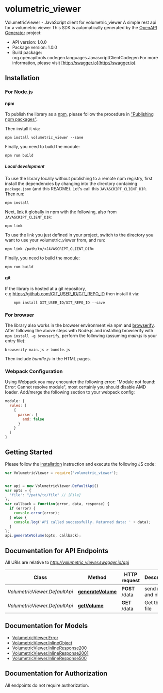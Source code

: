 # volumetric_viewer

VolumetricViewer - JavaScript client for volumetric_viewer
A simple rest api for a volumetric viewer
This SDK is automatically generated by the [OpenAPI Generator](https://openapi-generator.tech) project:

- API version: 1.0.0
- Package version: 1.0.0
- Build package: org.openapitools.codegen.languages.JavascriptClientCodegen
For more information, please visit [http://swagger.io](http://swagger.io)

## Installation

### For [Node.js](https://nodejs.org/)

#### npm

To publish the library as a [npm](https://www.npmjs.com/), please follow the procedure in ["Publishing npm packages"](https://docs.npmjs.com/getting-started/publishing-npm-packages).

Then install it via:

```shell
npm install volumetric_viewer --save
```

Finally, you need to build the module:

```shell
npm run build
```

##### Local development

To use the library locally without publishing to a remote npm registry, first install the dependencies by changing into the directory containing `package.json` (and this README). Let's call this `JAVASCRIPT_CLIENT_DIR`. Then run:

```shell
npm install
```

Next, [link](https://docs.npmjs.com/cli/link) it globally in npm with the following, also from `JAVASCRIPT_CLIENT_DIR`:

```shell
npm link
```

To use the link you just defined in your project, switch to the directory you want to use your volumetric_viewer from, and run:

```shell
npm link /path/to/<JAVASCRIPT_CLIENT_DIR>
```

Finally, you need to build the module:

```shell
npm run build
```

#### git

If the library is hosted at a git repository, e.g.https://github.com/GIT_USER_ID/GIT_REPO_ID
then install it via:

```shell
    npm install GIT_USER_ID/GIT_REPO_ID --save
```

### For browser

The library also works in the browser environment via npm and [browserify](http://browserify.org/). After following
the above steps with Node.js and installing browserify with `npm install -g browserify`,
perform the following (assuming *main.js* is your entry file):

```shell
browserify main.js > bundle.js
```

Then include *bundle.js* in the HTML pages.

### Webpack Configuration

Using Webpack you may encounter the following error: "Module not found: Error:
Cannot resolve module", most certainly you should disable AMD loader. Add/merge
the following section to your webpack config:

```javascript
module: {
  rules: [
    {
      parser: {
        amd: false
      }
    }
  ]
}
```

## Getting Started

Please follow the [installation](#installation) instruction and execute the following JS code:

```javascript
var VolumetricViewer = require('volumetric_viewer');


var api = new VolumetricViewer.DefaultApi()
var opts = {
  'file': "/path/to/file" // {File} 
};
var callback = function(error, data, response) {
  if (error) {
    console.error(error);
  } else {
    console.log('API called successfully. Returned data: ' + data);
  }
};
api.generateVolume(opts, callback);

```

## Documentation for API Endpoints

All URIs are relative to *http://volumetric_viewer.swagger.io/api*

Class | Method | HTTP request | Description
------------ | ------------- | ------------- | -------------
*VolumetricViewer.DefaultApi* | [**generateVolume**](docs/DefaultApi.md#generateVolume) | **POST** /data | send nrrd and nifti
*VolumetricViewer.DefaultApi* | [**getVolume**](docs/DefaultApi.md#getVolume) | **GET** /data | Get the obj file


## Documentation for Models

 - [VolumetricViewer.Error](docs/Error.md)
 - [VolumetricViewer.InlineObject](docs/InlineObject.md)
 - [VolumetricViewer.InlineResponse200](docs/InlineResponse200.md)
 - [VolumetricViewer.InlineResponse2001](docs/InlineResponse2001.md)
 - [VolumetricViewer.InlineResponse500](docs/InlineResponse500.md)


## Documentation for Authorization

All endpoints do not require authorization.
